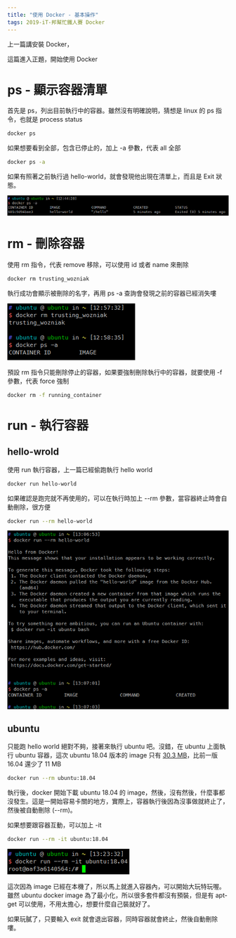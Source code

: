```yaml
---
title: "使用 Docker - 基本操作"
tags: 2019-iT-邦幫忙鐵人賽 Docker
---
```


上一篇講安裝 Docker，

這篇進入正題，開始使用 Docker

# ps - 顯示容器清單
首先是 ps，列出目前執行中的容器。雖然沒有明確說明，猜想是 linux 的 ps 指令，也就是 process status

```bash
docker ps
```

如果想要看到全部，包含已停止的，加上 -a 參數，代表 all 全部
```bash
docker ps -a
```
如果有照著之前執行過 hello-world，就會發現他出現在清單上，而且是 Exit 狀態。

![](/assets/images/2018-10-03-run-docker/2018-10-03_20-50-14.png)

# rm - 刪除容器
使用 rm 指令，代表 remove 移除，可以使用 id 或者 name 來刪除
```bash
docker rm trusting_wozniak
```
執行成功會顯示被刪除的名字，再用 ps -a 查詢會發現之前的容器已經消失嘍

![](/assets/images/2018-10-03-run-docker/2018-10-03_20-58-51.png)

預設 rm 指令只能刪除停止的容器，如果要強制刪除執行中的容器，就要使用 -f 參數，代表 force 強制
```bash
docker rm -f running_container
```

# run - 執行容器

## hello-wrold
使用 run 執行容器，上一篇已經偷跑執行 hello world
```bash
docker run hello-world
```

如果確認是跑完就不再使用的，可以在執行時加上 --rm 參數，當容器終止時會自動刪除，很方便
```bash
docker run --rm hello-world
```

![](/assets/images/2018-10-03-run-docker/2018-10-03_21-07-42.png)

## ubuntu
只能跑 hello world 絕對不夠，接著來執行 ubuntu 吧。沒錯，在 ubuntu 上面執行 ubuntu 容器，這次 ubuntu 18.04 版本的 image 只有 [30.3 MB](https://microbadger.com/images/ubuntu:18.04)，比前一版 16.04 還少了 11 MB
```bash
docker run --rm ubuntu:18.04
```
執行後，docker 開始下載 ubuntu 18.04 的 image，然後，沒有然後，什麼事都沒發生。這是一開始容易卡關的地方，實際上，容器執行後因為沒事做就終止了，然後被自動刪除 (--rm)。

如果想要跟容器互動，可以加上 -it
```bash
docker run --rm -it ubuntu:18.04
```

![](/assets/images/2018-10-03-run-docker/2018-10-03_21-25-42.png)

這次因為 image 已經在本機了，所以馬上就進入容器內，可以開始大玩特玩喔。雖然 ubuntu docker image 為了最小化，所以很多套件都沒有預裝，但是有 apt-get 可以使用，不用太擔心，想要什麼自己裝就好了。

如果玩膩了，只要輸入 exit 就會退出容器，同時容器就會終止，然後自動刪除嘍。